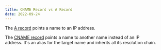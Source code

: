 ```yaml
---
title: CNAME Record vs A Record
date: 2022-09-24
---
```


The [A record](https://support.dnsimple.com/articles/a-record/) points a name to an IP address.

The [CNAME record](https://support.dnsimple.com/articles/cname-record/) points a name to another name instead of an IP address. It's an alias for the target name and inherits all its resolution chain.
